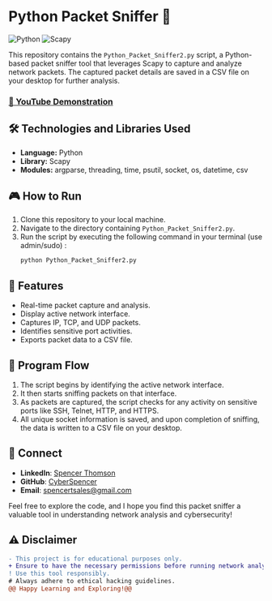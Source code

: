 # Python Packet Sniffer :satellite:

![Python](https://img.shields.io/badge/Python-3776AB?style=for-the-badge&logo=python&logoColor=white)
![Scapy](https://img.shields.io/badge/Scapy-2C2C2C?style=for-the-badge&logo=scapy&logoColor=white)

This repository contains the `Python_Packet_Sniffer2.py` script, a Python-based packet sniffer tool that leverages Scapy to capture and analyze network packets. The captured packet details are saved in a CSV file on your desktop for further analysis.

### [🎥 YouTube Demonstration](https://www.youtube.com/watch?v=WMmVheaE0xE)

## 🛠️ Technologies and Libraries Used

- **Language:** Python
- **Library:** Scapy
- **Modules:** argparse, threading, time, psutil, socket, os, datetime, csv

## 🎮 How to Run

1. Clone this repository to your local machine.
2. Navigate to the directory containing `Python_Packet_Sniffer2.py`.
3. Run the script by executing the following command in your terminal (use admin/sudo) :
    ```bash
    python Python_Packet_Sniffer2.py
    ```

## 🚀 Features

- Real-time packet capture and analysis.
- Display active network interface.
- Captures IP, TCP, and UDP packets.
- Identifies sensitive port activities.
- Exports packet data to a CSV file.

## 🔄 Program Flow

1. The script begins by identifying the active network interface.
2. It then starts sniffing packets on that interface.
3. As packets are captured, the script checks for any activity on sensitive ports like SSH, Telnet, HTTP, and HTTPS.
4. All unique socket information is saved, and upon completion of sniffing, the data is written to a CSV file on your desktop.

## 🤝 Connect

- **LinkedIn**: [Spencer Thomson](https://www.linkedin.com/in/spencer-thomson-43365b11a/)
- **GitHub**: [CyberSpencer](https://github.com/CyberSpencer)
- **Email**: [spencertsales@gmail.com](mailto:spencertsales@gmail.com)

Feel free to explore the code, and I hope you find this packet sniffer a valuable tool in understanding network analysis and cybersecurity!


## ⚠️ Disclaimer

```diff
- This project is for educational purposes only.
+ Ensure to have the necessary permissions before running network analysis tools.
! Use this tool responsibly.
# Always adhere to ethical hacking guidelines.
@@ Happy Learning and Exploring!@@
